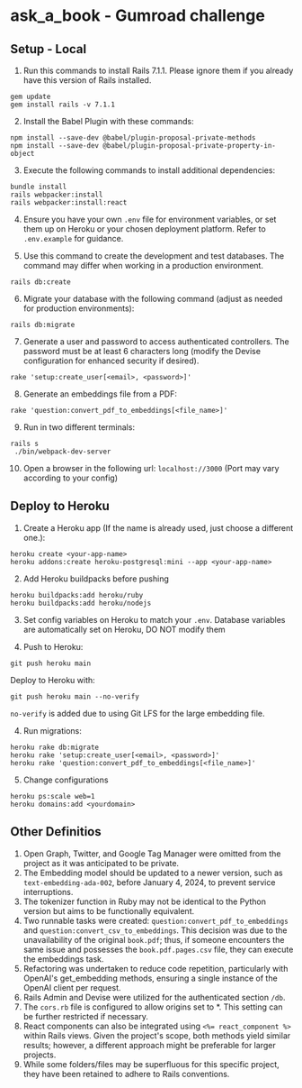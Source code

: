 # ask_a_book - Gumroad challenge
## Setup - Local

1. Run this commands to install Rails 7.1.1. 
Please ignore them if you already have this version of Rails installed.
```
gem update
gem install rails -v 7.1.1
```

2. Install the Babel Plugin with these commands:
```
npm install --save-dev @babel/plugin-proposal-private-methods
npm install --save-dev @babel/plugin-proposal-private-property-in-object
```

3. Execute the following commands to install additional dependencies:
```
bundle install
rails webpacker:install
rails webpacker:install:react
```

4. Ensure you have your own `.env` file for environment variables, or set them up on Heroku or your chosen deployment platform.
Refer to `.env.example` for guidance.

5. Use this command to create the development and test databases. The command may differ when working in a production environment.
```
rails db:create
```

6. Migrate your database with the following command (adjust as needed for production environments):
```
rails db:migrate
```

7. Generate a user and password to access authenticated controllers. The password must be at least 6 characters long (modify the Devise configuration for enhanced security if desired).
```
rake 'setup:create_user[<email>, <password>]'
```

8. Generate an embeddings file from a PDF:
```
rake 'question:convert_pdf_to_embeddings[<file_name>]'
```

9. Run in two different terminals: 
```
rails s
 ./bin/webpack-dev-server
```

10. Open a browser in the following url: `localhost://3000`  (Port may vary according to your config)


## Deploy to Heroku

1. Create a Heroku app (If the name is already used, just choose a different one.): 

```
heroku create <your-app-name>
heroku addons:create heroku-postgresql:mini --app <your-app-name>
```

2. Add Heroku buildpacks before pushing
```
heroku buildpacks:add heroku/ruby
heroku buildpacks:add heroku/nodejs
```

3. Set config variables on Heroku to match your `.env`.
Database variables are automatically set on Heroku, DO NOT modify them

4. Push to Heroku:

```
git push heroku main
```

Deploy to Heroku with:
```
git push heroku main --no-verify
```
`no-verify` is added due to using Git LFS for the large embedding file.

4. Run migrations:
```
heroku rake db:migrate
heroku rake 'setup:create_user[<email>, <password>]'
heroku rake 'question:convert_pdf_to_embeddings[<file_name>]'
```

5. Change configurations
```
heroku ps:scale web=1
heroku domains:add <yourdomain>
```

## Other Definitios
1. Open Graph, Twitter, and Google Tag Manager were omitted from the project as it was anticipated to be private.
2. The Embedding model should be updated to a newer version, such as `text-embedding-ada-002`, before January 4, 2024, to prevent service interruptions.
3. The tokenizer function in Ruby may not be identical to the Python version but aims to be functionally equivalent.
4. Two runnable tasks were created: `question:convert_pdf_to_embeddings` and `question:convert_csv_to_embeddings`. This decision was due to the unavailability of the original `book.pdf`; thus, if someone encounters the same issue and possesses the `book.pdf.pages.csv` file, they can execute the embeddings task.
5. Refactoring was undertaken to reduce code repetition, particularly with OpenAI's get_embedding methods, ensuring a single instance of the OpenAI client per request.
6. Rails Admin and Devise were utilized for the authenticated section `/db`.
7. The `cors.rb` file is configured to allow origins set to *. This setting can be further restricted if necessary.
8. React components can also be integrated using `<%= react_component %>` within Rails views. Given the project's scope, both methods yield similar results; however, a different approach might be preferable for larger projects.
9. While some folders/files may be superfluous for this specific project, they have been retained to adhere to Rails conventions.

